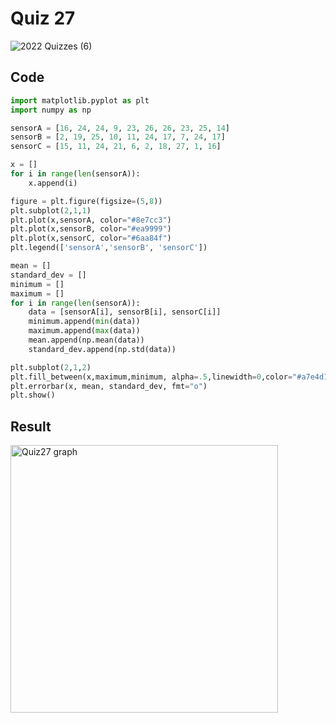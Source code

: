 # Quiz 27

![2022  Quizzes (6)](https://user-images.githubusercontent.com/112055062/204743870-9f314472-802f-4e79-b076-09646dabd2f5.jpg)

## Code
```.py
import matplotlib.pyplot as plt
import numpy as np

sensorA = [16, 24, 24, 9, 23, 26, 26, 23, 25, 14]
sensorB = [2, 19, 25, 10, 11, 24, 17, 7, 24, 17]
sensorC = [15, 11, 24, 21, 6, 2, 18, 27, 1, 16]

x = []
for i in range(len(sensorA)):
    x.append(i)

figure = plt.figure(figsize=(5,8))
plt.subplot(2,1,1)
plt.plot(x,sensorA, color="#8e7cc3")
plt.plot(x,sensorB, color="#ea9999")
plt.plot(x,sensorC, color="#6aa84f")
plt.legend(['sensorA','sensorB', 'sensorC'])

mean = []
standard_dev = []
minimum = []
maximum = []
for i in range(len(sensorA)):
    data = [sensorA[i], sensorB[i], sensorC[i]]
    minimum.append(min(data))
    maximum.append(max(data))
    mean.append(np.mean(data))
    standard_dev.append(np.std(data))

plt.subplot(2,1,2)
plt.fill_between(x,maximum,minimum, alpha=.5,linewidth=0,color="#a7e4d1")
plt.errorbar(x, mean, standard_dev, fmt="o")
plt.show()
```

## Result

<img width="428" alt="Quiz27 graph" src="https://user-images.githubusercontent.com/112055062/208592897-2cb8c5a1-a504-49da-b246-0db1ef551a52.png">

